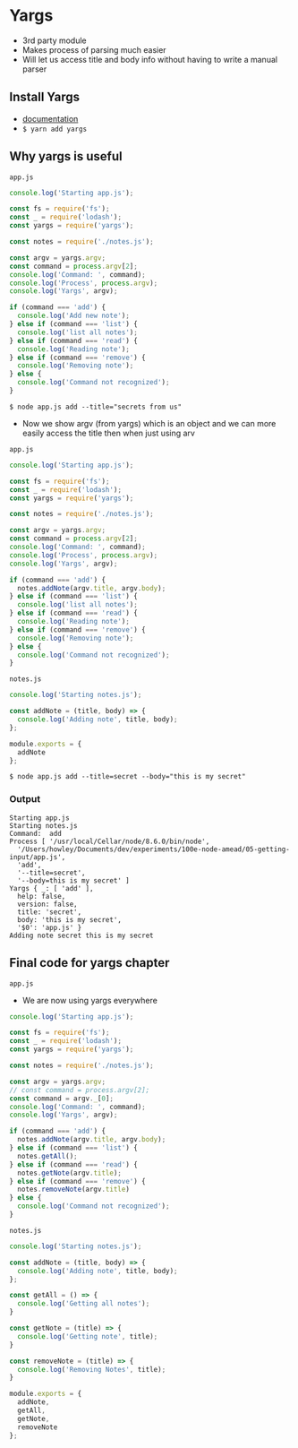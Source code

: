 # Yargs
* 3rd party module
* Makes process of parsing much easier
* Will let us access title and body info without having to write a manual parser

## Install Yargs
* [documentation](https://github.com/yargs/yargs)
* `$ yarn add yargs`

## Why yargs is useful
`app.js`

```js
console.log('Starting app.js');

const fs = require('fs');
const _ = require('lodash');
const yargs = require('yargs');

const notes = require('./notes.js');

const argv = yargs.argv;
const command = process.argv[2];
console.log('Command: ', command);
console.log('Process', process.argv);
console.log('Yargs', argv);

if (command === 'add') {
  console.log('Add new note');
} else if (command === 'list') {
  console.log('list all notes');
} else if (command === 'read') {
  console.log('Reading note');
} else if (command === 'remove') {
  console.log('Removing note');
} else {
  console.log('Command not recognized');
}
```

`$ node app.js add --title="secrets from us"`

* Now we show argv (from yargs) which is an object and we can more easily access the title then when just using arv

`app.js`

```js
console.log('Starting app.js');

const fs = require('fs');
const _ = require('lodash');
const yargs = require('yargs');

const notes = require('./notes.js');

const argv = yargs.argv;
const command = process.argv[2];
console.log('Command: ', command);
console.log('Process', process.argv);
console.log('Yargs', argv);

if (command === 'add') {
  notes.addNote(argv.title, argv.body);
} else if (command === 'list') {
  console.log('list all notes');
} else if (command === 'read') {
  console.log('Reading note');
} else if (command === 'remove') {
  console.log('Removing note');
} else {
  console.log('Command not recognized');
}
```

`notes.js`

```js
console.log('Starting notes.js');

const addNote = (title, body) => {
  console.log('Adding note', title, body);
};

module.exports = {
  addNote
};
```

`$ node app.js add --title=secret --body="this is my secret"`

### Output
```
Starting app.js
Starting notes.js
Command:  add
Process [ '/usr/local/Cellar/node/8.6.0/bin/node',
  '/Users/howley/Documents/dev/experiments/100e-node-amead/05-getting-input/app.js',
  'add',
  '--title=secret',
  '--body=this is my secret' ]
Yargs { _: [ 'add' ],
  help: false,
  version: false,
  title: 'secret',
  body: 'this is my secret',
  '$0': 'app.js' }
Adding note secret this is my secret
```

## Final code for yargs chapter
`app.js`

* We are now using yargs everywhere

```js
console.log('Starting app.js');

const fs = require('fs');
const _ = require('lodash');
const yargs = require('yargs');

const notes = require('./notes.js');

const argv = yargs.argv;
// const command = process.argv[2];
const command = argv._[0];
console.log('Command: ', command);
console.log('Yargs', argv);

if (command === 'add') {
  notes.addNote(argv.title, argv.body);
} else if (command === 'list') {
  notes.getAll();
} else if (command === 'read') {
  notes.getNote(argv.title);
} else if (command === 'remove') {
  notes.removeNote(argv.title)
} else {
  console.log('Command not recognized');
}
```

`notes.js`

```js
console.log('Starting notes.js');

const addNote = (title, body) => {
  console.log('Adding note', title, body);
};

const getAll = () => {
  console.log('Getting all notes');
}

const getNote = (title) => {
  console.log('Getting note', title);
}

const removeNote = (title) => {
  console.log('Removing Notes', title);
}

module.exports = {
  addNote,
  getAll,
  getNote,
  removeNote
};
```

